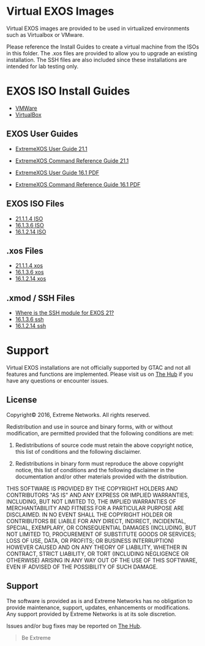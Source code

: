 # Virtual EXOS Images
Virtual EXOS images are provided to be used in virtualized environments such as Virtualbox or VMware.

Please reference the Install Guides to create a virtual machine from the ISOs in this folder.  The .xos files are provided to allow you to upgrade an existing installation.  The SSH files are also included since these installations are intended for lab testing only.

# EXOS ISO Install Guides
* [VMWare](Install_Guide_EXOS-VM-ESXi-5.docx?raw=true)
* [VirtualBox](Install_Guide_EXOS-VM-VirtualBox.docx?raw=true)

## EXOS User Guides
* [ExtremeXOS User Guide 21.1](http://documentation.extremenetworks.com/exos/)
* [ExtremeXOS Command Reference Guide 21.1](http://documentation.extremenetworks.com/exos_commands/)

* [ExtremeXOS User Guide 16.1 PDF](http://documentation.extremenetworks.com/exos/16.1/EXOS_User_Guide_16_1.pdf)
* [ExtremeXOS Command Reference Guide 16.1 PDF](http://documentation.extremenetworks.com/exos_commands/16.1/EXOS_Command_Reference_16_1.pdf)

## EXOS ISO Files
* [21.1.1.4 ISO](vm-21.1.1.4.iso?raw=true)
* [16.1.3.6 ISO](exospc-16.1.3.6.iso?raw=true)
* [16.1.2.14 ISO](exospc-16.1.2.14.iso?raw=true)

## .xos Files
* [21.1.1.4 xos](vm-21.1.1.4.xos?raw=true)
* [16.1.3.6 xos](exospc-16.1.3.6.xos?raw=true)
* [16.1.2.14 xos](exospc-16.1.2.14.xos?raw=true)

## .xmod / SSH Files
* [Where is the SSH module for EXOS 21?](https://gtacknowledge.extremenetworks.com/articles/Q_A/Where-is-the-SSH-module-for-EXOS/)
* [16.1.3.6 ssh](exospc-16.1.3.6-ssh.xmod?raw=true)
* [16.1.2.14 ssh](exospc-16.1.2.14-ssh.xmod?raw=true)

# Support
Virtual EXOS installations are not officially supported by GTAC and not all features and functions are implemented.  Please visit us on [The Hub](https://community.extremenetworks.com/extreme) if you have any questions or encounter issues.

## License
Copyright© 2016, Extreme Networks.  All rights reserved.

Redistribution and use in source and binary forms, with or without modification,
are permitted provided that the following conditions are met:

1. Redistributions of source code must retain the above copyright notice, this
list of conditions and the following disclaimer.

2. Redistributions in binary form must reproduce the above copyright notice,
this list of conditions and the following disclaimer in the documentation
and/or other materials provided with the distribution.

THIS SOFTWARE IS PROVIDED BY THE COPYRIGHT HOLDERS AND CONTRIBUTORS "AS IS" AND
ANY EXPRESS OR IMPLIED WARRANTIES, INCLUDING, BUT NOT LIMITED TO, THE IMPLIED
WARRANTIES OF MERCHANTABILITY AND FITNESS FOR A PARTICULAR PURPOSE ARE
DISCLAIMED. IN NO EVENT SHALL THE COPYRIGHT HOLDER OR CONTRIBUTORS BE LIABLE
FOR ANY DIRECT, INDIRECT, INCIDENTAL, SPECIAL, EXEMPLARY, OR CONSEQUENTIAL
DAMAGES (INCLUDING, BUT NOT LIMITED TO, PROCUREMENT OF SUBSTITUTE GOODS OR
SERVICES; LOSS OF USE, DATA, OR PROFITS; OR BUSINESS INTERRUPTION) HOWEVER
CAUSED AND ON ANY THEORY OF LIABILITY, WHETHER IN CONTRACT, STRICT LIABILITY,
OR TORT (INCLUDING NEGLIGENCE OR OTHERWISE) ARISING IN ANY WAY OUT OF THE USE
OF THIS SOFTWARE, EVEN IF ADVISED OF THE POSSIBILITY OF SUCH DAMAGE.

## Support
The software is provided as is and Extreme Networks has no obligation to provide
maintenance, support, updates, enhancements or modifications.
Any support provided by Extreme Networks is at its sole discretion.

Issues and/or bug fixes may be reported on [The Hub](https://community.extremenetworks.com/extreme).

>Be Extreme
